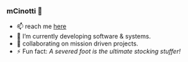 ### **mCinotti**  👋
- 📫 reach me [here](https://mcinotti.netlify.app)
- 🔭 I’m currently developing software & systems.
- 👯 collaborating on mission driven projects.
- ⚡ Fun fact: *A severed foot is the ultimate stocking stuffer!*
